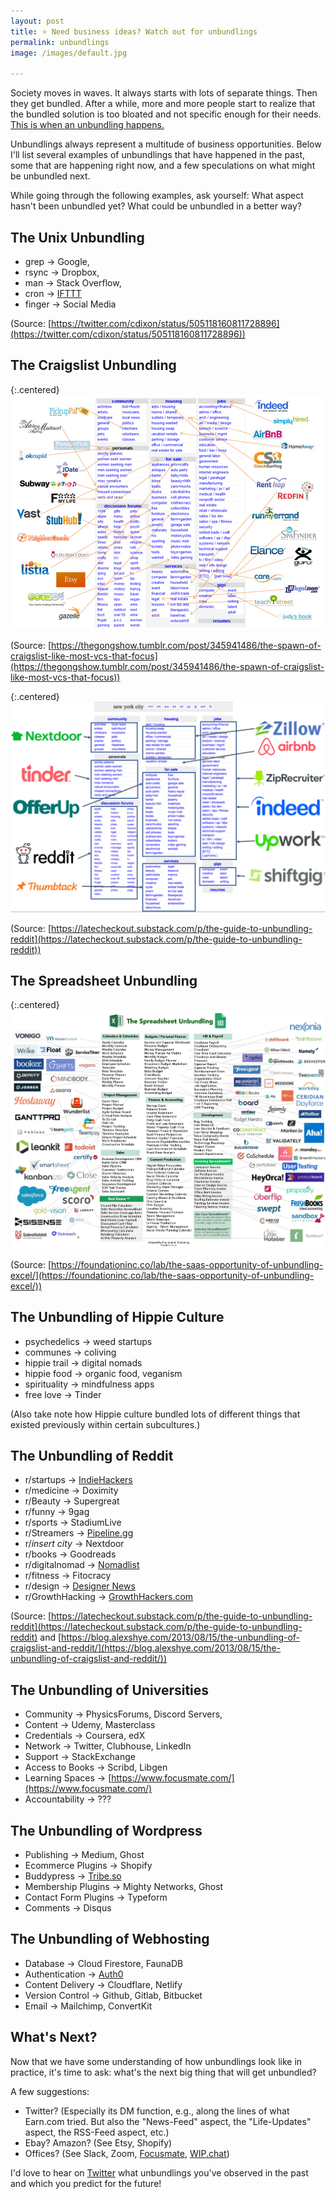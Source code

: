 ```yaml
---
layout: post
title: ⭐️ Need business ideas? Watch out for unbundlings
permalink: unbundlings
image: /images/default.jpg

---
```



Society moves in waves.  It always starts with lots of separate things. Then they get bundled. After a while, more and more people start to realize that the bundled solution is too bloated and not specific enough for their needs. [This is when an unbundling happens.](https://www.ben-evans.com/benedictevans/2015/5/21/office-messaging-and-verbs)

Unbundlings always represent a multitude of business opportunities. Below I'll list several examples of unbundlings that have happened in the past, some that are happening right now, and a few speculations on what might be unbundled next. 

While going through the following examples, ask yourself:  What aspect hasn't been unbundled yet? What could be unbundled in a better way?

## The Unix **Unbundling**

- grep → Google,
- rsync → Dropbox,
- man → Stack Overflow,
- cron → [IFTTT](https://ifttt.com/)
- finger → Social Media

(Source: [https://twitter.com/cdixon/status/505118160811728896](https://twitter.com/cdixon/status/505118160811728896))

## The Craigslist Unbundling

{:.centered}
![](/images/craigslistverticals.png)

(Source: [https://thegongshow.tumblr.com/post/345941486/the-spawn-of-craigslist-like-most-vcs-that-focus](https://thegongshow.tumblr.com/post/345941486/the-spawn-of-craigslist-like-most-vcs-that-focus))

{:.centered}
![](/images/craigslistverticals2.png)

(Source: [https://latecheckout.substack.com/p/the-guide-to-unbundling-reddit](https://latecheckout.substack.com/p/the-guide-to-unbundling-reddit))

## The Spreadsheet Unbundling

{:.centered}
![](/images/spredsheetverticals.jpg)

(Source: [https://foundationinc.co/lab/the-saas-opportunity-of-unbundling-excel/](https://foundationinc.co/lab/the-saas-opportunity-of-unbundling-excel/))

## **The Unbundling of Hippie Culture**

- psychedelics → weed startups
- communes → coliving
- hippie trail → digital nomads
- hippie food  → organic food, veganism
- spirituality → mindfulness apps
- free love → Tinder

(Also take note how Hippie culture bundled lots of different things that existed previously within certain subcultures.)

## The Unbundling of Reddit

- r/startups → [IndieHackers](https://www.indiehackers.com/)
- r/medicine → Doximity
- r/Beauty -> Supergreat
- r/funny → 9gag
- r/sports → StadiumLive
- r/Streamers → [Pipeline.gg](http://pipeline.gg/)
- r/*insert city* → Nextdoor
- r/books → Goodreads
- r/digitalnomad → [Nomadlist](https://nomadlist.com)
- r/fitness → Fitocracy
- r/design → [Designer News](https://www.designernews.co/)
- r/GrowthHacking → [GrowthHackers.com](https://growthhackers.com)


(Source: [https://latecheckout.substack.com/p/the-guide-to-unbundling-reddit](https://latecheckout.substack.com/p/the-guide-to-unbundling-reddit) and [https://blog.alexshye.com/2013/08/15/the-unbundling-of-craigslist-and-reddit/](https://blog.alexshye.com/2013/08/15/the-unbundling-of-craigslist-and-reddit/))

## The Unbundling of Universities

- Community → PhysicsForums, Discord Servers, 
- Content → Udemy, Masterclass
- Credentials → Coursera, edX
- Network → Twitter, Clubhouse, LinkedIn
- Support → StackExchange
- Access to Books → Scribd, Libgen
- Learning Spaces  → [https://www.focusmate.com/](https://www.focusmate.com/)
- Accountability → ???

## The Unbundling of Wordpress

- Publishing → Medium, Ghost
- Ecommerce Plugins → Shopify
- Buddypress → [Tribe.so](https://tribe.so/)
- Membership Plugins → Mighty Networks, Ghost
- Contact Form Plugins → Typeform
- Comments  → Disqus


## The Unbundling of Webhosting

- Database → Cloud Firestore, FaunaDB
- Authentication → [Auth0](https://auth0.com/)
- Content Delivery → Cloudflare, Netlify
- Version Control → Github, Gitlab, Bitbucket
- Email → Mailchimp, ConvertKit

## What's Next?

Now that we have some understanding of how unbundlings look like in practice, it's time to ask: what's the next big thing that will get unbundled?

A few suggestions:

- Twitter? (Especially its DM function, e.g., along the lines of what Earn.com tried. But also the "News-Feed" aspect, the "Life-Updates" aspect, the RSS-Feed aspect, etc.)
- Ebay? Amazon? (See Etsy, Shopify)
- Offices? (See Slack, Zoom, [Focusmate](https://www.focusmate.com/), [WIP.chat](https://wip.chat/))

I'd love to hear on [Twitter](https://twitter.com/jakobgreenfeld) what unbundlings you've observed in the past and which you predict for the future!
